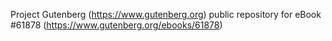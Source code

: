 Project Gutenberg (https://www.gutenberg.org) public repository for
eBook #61878 (https://www.gutenberg.org/ebooks/61878)
